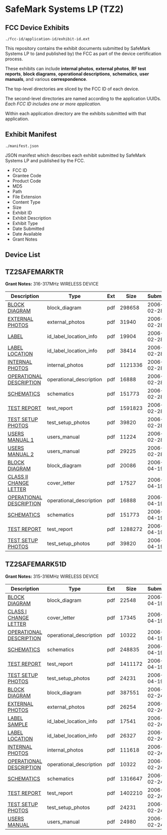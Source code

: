 # SafeMark Systems LP (TZ2)
## FCC Device Exhibits

```
./fcc-id/application-id/exhibit-id.ext
```

This repository contains the exhibit documents submitted by SafeMark Systems LP to (and published by) the FCC as part of the device certification process.

These exhibits can include **internal photos**, **external photos**, **RF test reports**, **block diagrams**, **operational descriptions**, **schematics**, **user manuals**, and various **correspondence**.

The top-level directories are sliced by the FCC ID of each device.

The second-level directories are named according to the application UUIDs. *Each FCC ID includes one or more application.*

Within each application directory are the exhibits submitted with that application. 

## Exhibit Manifest

```
./manifest.json
```

JSON manifest which describes each exhibit submitted by SafeMark Systems LP and published by the FCC.

- FCC ID
- Grantee Code
- Product Code
- MD5
- Path
- File Extension
- Content Type
- Size
- Exhibit ID
- Exhibit Description
- Exhibit Type
- Date Submitted
- Date Available
- Grant Notes

## Device List
## TZ2SAFEMARKTR
**Grant Notes:** 316-317MHz WIRELESS DEVICE

| Description | Type | Ext | Size | Submitted | Available |
| ----------- | ---- | --- | ---- | --------- | --------- |
| [BLOCK DIAGRAM](TZ2SAFEMARKTR/a7b81835d824d084c972982f50d1d9df/632418.pdf) | block_diagram | pdf | 298658 | 2006-02-28 | 2006-02-28 |
| [EXTERNAL PHOTOS](TZ2SAFEMARKTR/a7b81835d824d084c972982f50d1d9df/632420.pdf) | external_photos | pdf | 31940 | 2006-02-28 | 2006-02-28 |
| [LABEL](TZ2SAFEMARKTR/a7b81835d824d084c972982f50d1d9df/632421.pdf) | id_label_location_info | pdf | 19904 | 2006-02-28 | 2006-02-28 |
| [LABEL LOCATION](TZ2SAFEMARKTR/a7b81835d824d084c972982f50d1d9df/632422.pdf) | id_label_location_info | pdf | 38414 | 2006-02-28 | 2006-02-28 |
| [INTERNAL PHOTOS](TZ2SAFEMARKTR/a7b81835d824d084c972982f50d1d9df/632423.pdf) | internal_photos | pdf | 1121336 | 2006-02-28 | 2006-02-28 |
| [OPERATIONAL DESCRIPTION](TZ2SAFEMARKTR/a7b81835d824d084c972982f50d1d9df/632419.pdf) | operational_description | pdf | 16888 | 2006-02-28 | 2006-02-28 |
| [SCHEMATICS](TZ2SAFEMARKTR/a7b81835d824d084c972982f50d1d9df/632417.pdf) | schematics | pdf | 151773 | 2006-02-28 | 2006-02-28 |
| [TEST REPORT](TZ2SAFEMARKTR/a7b81835d824d084c972982f50d1d9df/632424.pdf) | test_report | pdf | 1591823 | 2006-02-28 | 2006-02-28 |
| [TEST SETUP PHOTOS](TZ2SAFEMARKTR/a7b81835d824d084c972982f50d1d9df/632425.pdf) | test_setup_photos | pdf | 39820 | 2006-02-28 | 2006-02-28 |
| [USERS MANUAL 1](TZ2SAFEMARKTR/a7b81835d824d084c972982f50d1d9df/632426.pdf) | users_manual | pdf | 11224 | 2006-02-28 | 2006-02-28 |
| [USERS MANUAL 2](TZ2SAFEMARKTR/a7b81835d824d084c972982f50d1d9df/632427.pdf) | users_manual | pdf | 29225 | 2006-02-28 | 2006-02-28 |
| [BLOCK DIAGRAM](TZ2SAFEMARKTR/079a4a5ef10f73b7eb7c8be1db9fa5cb/648783.pdf) | block_diagram | pdf | 20086 | 2006-04-19 | 2006-04-19 |
| [CLASS II CHANGE LETTER](TZ2SAFEMARKTR/079a4a5ef10f73b7eb7c8be1db9fa5cb/648781.pdf) | cover_letter | pdf | 17527 | 2006-04-19 | 2006-04-19 |
| [OPERATIONAL DESCRIPTION](TZ2SAFEMARKTR/079a4a5ef10f73b7eb7c8be1db9fa5cb/632419.pdf) | operational_description | pdf | 16888 | 2006-04-19 | 2006-04-19 |
| [SCHEMATICS](TZ2SAFEMARKTR/079a4a5ef10f73b7eb7c8be1db9fa5cb/632417.pdf) | schematics | pdf | 151773 | 2006-04-19 | 2006-04-19 |
| [TEST REPORT](TZ2SAFEMARKTR/079a4a5ef10f73b7eb7c8be1db9fa5cb/648782.pdf) | test_report | pdf | 1288272 | 2006-04-19 | 2006-04-19 |
| [TEST SETUP PHOTOS](TZ2SAFEMARKTR/079a4a5ef10f73b7eb7c8be1db9fa5cb/632425.pdf) | test_setup_photos | pdf | 39820 | 2006-04-19 | 2006-04-19 |
## TZ2SAFEMARK51D
**Grant Notes:** 315-316MHz WIRELESS DEVICE

| Description | Type | Ext | Size | Submitted | Available |
| ----------- | ---- | --- | ---- | --------- | --------- |
| [BLOCK DIAGRAM](TZ2SAFEMARK51D/fb93c66bf6a6a2f54b5c610790294610/648726.pdf) | block_diagram | pdf | 22548 | 2006-04-19 | 2006-04-19 |
| [CLASS I CHANGE LETTER](TZ2SAFEMARK51D/fb93c66bf6a6a2f54b5c610790294610/648724.pdf) | cover_letter | pdf | 17345 | 2006-04-19 | 2006-04-19 |
| [OPERATIONAL DESCRIPTION](TZ2SAFEMARK51D/fb93c66bf6a6a2f54b5c610790294610/631542.pdf) | operational_description | pdf | 10322 | 2006-04-19 | 2006-04-19 |
| [SCHEMATICS](TZ2SAFEMARK51D/fb93c66bf6a6a2f54b5c610790294610/648728.pdf) | schematics | pdf | 248835 | 2006-04-19 | 2006-04-19 |
| [TEST REPORT](TZ2SAFEMARK51D/fb93c66bf6a6a2f54b5c610790294610/648725.pdf) | test_report | pdf | 1411172 | 2006-04-19 | 2006-04-19 |
| [TEST SETUP PHOTOS](TZ2SAFEMARK51D/fb93c66bf6a6a2f54b5c610790294610/631549.pdf) | test_setup_photos | pdf | 24231 | 2006-04-19 | 2006-04-19 |
| [BLOCK DIAGRAM](TZ2SAFEMARK51D/ceb4986b9db3f4fc20bfa3ef5e91824d/631541.pdf) | block_diagram | pdf | 387551 | 2006-02-24 | 2006-02-21 |
| [EXTERNAL PHOTOS](TZ2SAFEMARK51D/ceb4986b9db3f4fc20bfa3ef5e91824d/631543.pdf) | external_photos | pdf | 26254 | 2006-02-24 | 2006-02-21 |
| [LABEL SAMPLE](TZ2SAFEMARK51D/ceb4986b9db3f4fc20bfa3ef5e91824d/631544.pdf) | id_label_location_info | pdf | 17541 | 2006-02-24 | 2006-02-21 |
| [LABEL LOCATION](TZ2SAFEMARK51D/ceb4986b9db3f4fc20bfa3ef5e91824d/631545.pdf) | id_label_location_info | pdf | 26327 | 2006-02-24 | 2006-02-21 |
| [INTERNAL PHOTOS](TZ2SAFEMARK51D/ceb4986b9db3f4fc20bfa3ef5e91824d/631546.pdf) | internal_photos | pdf | 111618 | 2006-02-24 | 2006-02-21 |
| [OPERATIONAL DESCRIPTION](TZ2SAFEMARK51D/ceb4986b9db3f4fc20bfa3ef5e91824d/631542.pdf) | operational_description | pdf | 10322 | 2006-02-24 | 2006-02-21 |
| [SCHEMATICS](TZ2SAFEMARK51D/ceb4986b9db3f4fc20bfa3ef5e91824d/631547.pdf) | schematics | pdf | 1316647 | 2006-02-24 | 2006-02-21 |
| [TEST REPORT](TZ2SAFEMARK51D/ceb4986b9db3f4fc20bfa3ef5e91824d/631548.pdf) | test_report | pdf | 1402210 | 2006-02-24 | 2006-02-21 |
| [TEST SETUP PHOTOS](TZ2SAFEMARK51D/ceb4986b9db3f4fc20bfa3ef5e91824d/631549.pdf) | test_setup_photos | pdf | 24231 | 2006-02-24 | 2006-02-21 |
| [USERS MANUAL](TZ2SAFEMARK51D/ceb4986b9db3f4fc20bfa3ef5e91824d/631550.pdf) | users_manual | pdf | 24980 | 2006-02-24 | 2006-02-21 |
